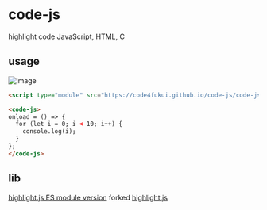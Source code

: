 # code-js

highlight code JavaScript, HTML, C

## usage

![image](https://user-images.githubusercontent.com/1715217/124349631-0d504180-dc2b-11eb-83e8-7713c2f52b28.png)

```html
<script type="module" src="https://code4fukui.github.io/code-js/code-js.js"></script>

<code-js>
onload = () => {
  for (let i = 0; i < 10; i++) {
    console.log(i);
  }
};
</code-js>
```

## lib

[highlight.js ES module version](https://github.com/taisukef/highlight.js/) forked [highlight.js](https://highlightjs.org/)


